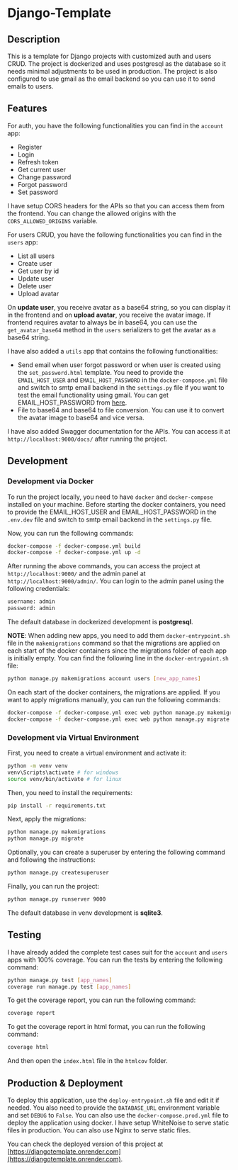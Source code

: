 # Django-Template

## Description

This is a template for Django projects with customized auth and users CRUD. The project is dockerized and uses postgresql as the database so it needs minimal adjustments to be used in production. The project is also configured to use gmail as the email backend so you can use it to send emails to users.

## Features

For auth, you have the following functionalities you can find in the `account` app:
- Register
- Login
- Refresh token
- Get current user
- Change password
- Forgot password
- Set password

I have setup CORS headers for the APIs so that you can access them from the frontend. You can change the allowed origins with the `CORS_ALLOWED_ORIGINS` variable.

For users CRUD, you have the following functionalities you can find in the `users` app:
- List all users
- Create user
- Get user by id
- Update user
- Delete user
- Upload avatar

On **update user**, you receive avatar as a base64 string, so you can display it in the frontend and on **upload avatar**, you receive the avatar image. If frontend requires avatar to always be in base64, you can use the `get_avatar_base64` method in the `users` serializers to get the avatar as a base64 string.

I have also added a `utils` app that contains the following functionalities:

- Send email when user forgot password or when user is created using the `set_password.html` template. You need to provide the `EMAIL_HOST_USER` and `EMAIL_HOST_PASSWORD` in the `docker-compose.yml` file and switch to smtp email backend in the `settings.py` file if you want to test the email functionality using gmail. You can get EMAIL_HOST_PASSWORD from [here](https://myaccount.google.com/apppasswords).
- File to base64 and base64 to file conversion. You can use it to convert the avatar image to base64 and vice versa.

I have also added Swagger documentation for the APIs. You can access it at `http://localhost:9000/docs/` after running the project.

## Development

### Development via Docker

To run the project locally, you need to have `docker` and `docker-compose` installed on your machine. Before starting the docker containers, you need to provide the EMAIL_HOST_USER and EMAIL_HOST_PASSWORD in the `.env.dev` file and switch to smtp email backend in the `settings.py` file.

Now, you can run the following commands:
```bash
docker-compose -f docker-compose.yml build
docker-compose -f docker-compose.yml up -d
```

After running the above commands, you can access the project at `http://localhost:9000/` and the admin panel at `http://localhost:9000/admin/`. You can login to the admin panel using the following credentials:
```bash
username: admin
password: admin
```

The default database in dockerized development is **postgresql**.

**NOTE**: When adding new apps, you need to add them `docker-entrypoint.sh` file in the `makemigrations` command so that the migrations are applied on each start of the docker containers since the migrations folder of each app is initially empty. You can find the following line in the `docker-entrypoint.sh` file:
```bash
python manage.py makemigrations account users [new_app_names]
```

[//]: # (every time the docker compose starts it will give migrations)
On each start of the docker containers, the migrations are applied. If you want to apply migrations manually, you can run the following commands:
```bash
docker-compose -f docker-compose.yml exec web python manage.py makemigrations [app_names]
docker-compose -f docker-compose.yml exec web python manage.py migrate --noinput
```

### Development via Virtual Environment

First, you need to create a virtual environment and activate it:
```bash
python -m venv venv
venv\Scripts\activate # for windows
source venv/bin/activate # for linux
```

Then, you need to install the requirements:
```bash
pip install -r requirements.txt
```

Next, apply the migrations:
```bash
python manage.py makemigrations
python manage.py migrate
```

Optionally, you can create a superuser by entering the following command and following the instructions:
```bash
python manage.py createsuperuser
```

Finally, you can run the project:
```bash
python manage.py runserver 9000
```

The default database in venv development is **sqlite3**.

## Testing

I have already added the complete test cases suit for the `account` and `users` apps with 100% coverage. You can run the tests by entering the following command:
```bash
python manage.py test [app_names]
coverage run manage.py test [app_names]
```

To get the coverage report, you can run the following command:
```bash
coverage report
```

To get the coverage report in html format, you can run the following command:
```bash
coverage html
```
And then open the `index.html` file in the `htmlcov` folder.

## Production & Deployment

To deploy this application, use the `deploy-entrypoint.sh` file and edit it if needed. You also need to provide the `DATABASE_URL` environment variable and set `DEBUG` to `False`. You can also use the `docker-compose.prod.yml` file to deploy the application using docker. I have setup WhiteNoise to serve static files in production. You can also use Nginx to serve static files.

You can check the deployed version of this project at [https://djangotemplate.onrender.com](https://djangotemplate.onrender.com).